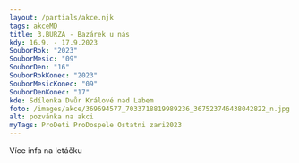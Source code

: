 ```yaml
---
layout: /partials/akce.njk
tags: akceMD
title: 3.BURZA - Bazárek u nás
kdy: 16.9. - 17.9.2023
SouborRok: "2023"
SouborMesic: "09"
SouborDen: "16"
SouborRokKonec: "2023"
SouborMesicKonec: "09"
SouborDenKonec: "17"
kde: Sdílenka Dvůr Králové nad Labem
foto: /images/akce/369694577_7033718819989236_367523746438042822_n.jpg
alt: pozvánka na akci
myTags: ProDeti ProDospele Ostatni zari2023
---
```

V﻿íce infa na letáčku